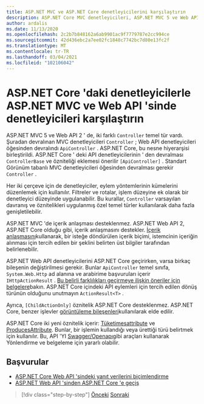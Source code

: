 ```yaml
---
title: ASP.NET MVC ve ASP.NET Core denetleyicilerini karşılaştırın
description: ASP.NET Core MVC denetleyicileri, ASP.NET MVC 5 ve Web API 2 denetleyicilerine benzerdir, ancak önemli farklılıklar vardır. Bu bölümde, ASP.NET MVC ve Web API 2 ' den ASP.NET Core için uygulamaların bağlantı noktası için gereken farklar ve adımlar incelenir.
author: ardalis
ms.date: 11/13/2020
ms.openlocfilehash: 2c2b7b848162a6ab9901ac9f7779787e2cc994ce
ms.sourcegitcommit: 42d436ebc2a7ee02fc1848c7742bc7d80e13fc2f
ms.translationtype: MT
ms.contentlocale: tr-TR
ms.lasthandoff: 03/04/2021
ms.locfileid: "102106042"
---
```

# <a name="compare-controllers-in-aspnet-mvc-and-web-api-with-controllers-in-aspnet-core"></a>ASP.NET Core 'daki denetleyicilerle ASP.NET MVC ve Web API 'sinde denetleyicileri karşılaştırın

ASP.NET MVC 5 ve Web API 2 ' de, iki farklı `Controller` temel tür vardı. Şuradan devralınan MVC denetleyicileri `Controller` ; Web API denetleyicileri öğesinden devralındı `ApiController` . ASP.NET Core, bu nesne hiyerarşisi birleştirildi. ASP.NET Core ' deki API denetleyicilerinin ' den devralması `ControllerBase` ve özniteliği eklemesi önerilir `[ApiController]` . Standart Görünüm tabanlı MVC denetleyicileri öğesinden devralması gerekir `Controller` .

Her iki çerçeve için de denetleyiciler, eylem yöntemlerinin kümelerini düzenlemek için kullanılır. Filtreler ve rotalar, işlem düzeyine ek olarak bir denetleyici düzeyinde uygulanabilir. Bu kurallar, `Controller` varsayılan davranış ve öznitelikleri uygulanmış özel temel türler kullanılarak daha fazla genişletilebilir.

ASP.NET MVC 'de içerik anlaşması desteklenmez. ASP.NET Web API 2, ASP.NET Core olduğu gibi, içerik anlaşmasını destekler. [İçerik anlaşmasını](/aspnet/core/web-api/advanced/formatting)kullanarak, bir isteğe döndürülen içerik biçimi, istemcinin içeriğin alınması için tercih edilen bir şeklini belirten üst bilgiler tarafından belirlenebilir.

ASP.NET Web API denetleyicilerini ASP.NET Core geçirirken, varsa birkaç bileşenin değiştirilmesi gerekir. Bunlar `ApiController` temel sınıfa, `System.Web.Http` ad alanına ve arabirime başvuruları içerir `IHttpActionResult` . [Bu belirli farklılıkları geçirmeye ilişkin öneriler için belgelere](/aspnet/core/migration/webapi)bakın. ASP.NET Core içindeki API eylemleri için tercih edilen dönüş türünün olduğunu unutmayın `ActionResult<T>` .

Ayrıca, `[ChildActionOnly]` öznitelik ASP.NET Core desteklenmez. ASP.NET Core, benzer işlevler [görüntüleme bileşenleri](/aspnet/core/mvc/views/view-components)kullanılarak elde edilir.

ASP.NET Core iki yeni öznitelik içerir: [Tüketimesattribute](/dotnet/api/microsoft.aspnetcore.mvc.consumesattribute) ve [ProducesAttribute](/dotnet/api/microsoft.aspnetcore.mvc.producesattribute). Bunlar, bir işlemin kullandığı veya ürettiği türü belirtmek için kullanılır. Bu, API 'YI [Swagger/Openapı](/aspnet/core/tutorials/web-api-help-pages-using-swagger)gibi araçları kullanarak Yönlendirme ve belgeleme için yararlı olabilir.

## <a name="references"></a>Başvurular

- [ASP.NET Core Web API 'sindeki yanıt verilerini biçimlendirme](/aspnet/core/web-api/advanced/formatting)
- [ASP.NET Web API 'sinden ASP.NET Core 'e geçiş](/aspnet/core/migration/webapi)

>[!div class="step-by-step"]
>[Önceki](identity-differences.md) 
> [Sonraki](razor-differences.md)
